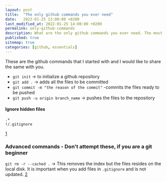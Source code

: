 ```yaml
---
layout: post
title:  "The only github commands you ever need"
date:   2022-01-25 13:00:00 +0200
last_modified_at: 2022-01-25 14:00:00 +0200
permalink: only-github-commands
description: What are the only github commands you ever need. The most used github commands
published: true
sitemap: true
categories: [github, essentials]  
---
```


These are the github commands that I started with and I would like to share the same with you.

- `git init` -> to initialize a github repository
- `git add .` -> adds all the files to be committed
- `git commit -m "the reason of the commit"` -commits the files ready to be pushed
- `git push -u origin branch_name` -> pushes the files to the repository


#### Ignore hidden files

```
.*
!/.gitignore
```
[1](https://stackoverflow.com/questions/8021441/how-to-ignore-all-hidden-directories-files-recursively-in-a-git-repository)


### Advanced commands - Don't attempt these, if you are a git beginner

`git rm -r --cached .` -> This removes the index but the files resides on the local disk. It is important when you add files in `.gitignore`
and is not updated. [2](https://stackoverflow.com/questions/5798930/git-rm-cached-x-vs-git-reset-head-x#:~:text=Whether%20git%20add%20was%20used,from%20the%20tree%20as%20well.)


